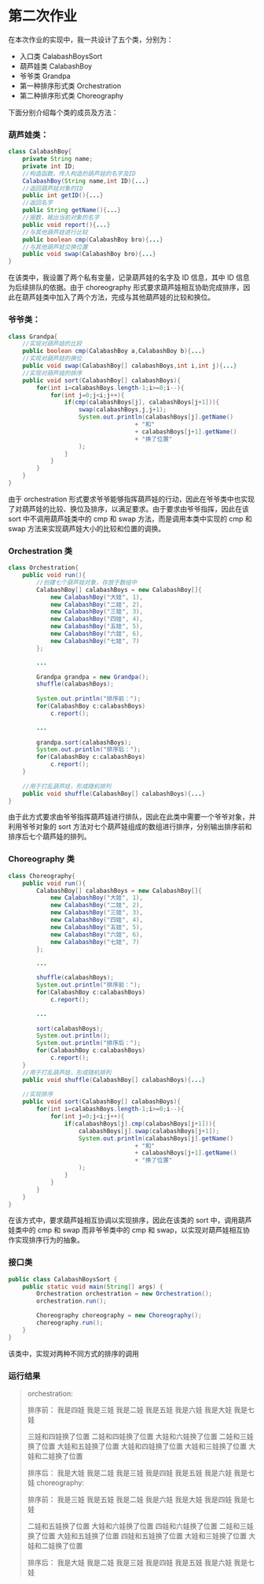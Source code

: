 # 第二次作业

在本次作业的实现中，我一共设计了五个类，分别为：

* 入口类 CalabashBoysSort
* 葫芦娃类 CalabashBoy
* 爷爷类 Grandpa
* 第一种排序形式类 Orchestration
* 第二种排序形式类 Choreography

下面分别介绍每个类的成员及方法：

### 葫芦娃类：

~~~java
class CalabashBoy{
    private String name;
    private int ID;
	//构造函数，传入构造的葫芦娃的名字及ID
    CalabashBoy(String name,int ID){...}
	//返回葫芦娃对象的ID
    public int getID(){...}
	//返回名字
    public String getName(){...}
	//报数，输出当前对象的名字
    public void report(){...}
	//与其他葫芦娃进行比较
    public boolean cmp(CalabashBoy bro){...}
	//与其他葫芦娃交换位置
    public void swap(CalabashBoy bro){...}
}
~~~

在该类中，我设置了两个私有变量，记录葫芦娃的名字及 ID 信息，其中 ID 信息为后续排队的依据。由于 choreography 形式要求葫芦娃相互协助完成排序，因此在葫芦娃类中加入了两个方法，完成与其他葫芦娃的比较和换位。



### 爷爷类：

~~~java
class Grandpa{
    //实现对葫芦娃的比较
    public boolean cmp(CalabashBoy a,CalabashBoy b){...}
	//实现对葫芦娃的换位
    public void swap(CalabashBoy[] calabashBoys,int i,int j){...}
	//实现对葫芦娃的排序
    public void sort(CalabashBoy[] calabashBoys){
    	for(int i=calabashBoys.length-1;i>=0;i--){
            for(int j=0;j<i;j++){
                if(cmp(calabashBoys[j], calabashBoys[j+1])){
                    swap(calabashBoys,j,j+1);
                    System.out.println(calabashBoys[j].getName()
                                    + "和"
                                    + calabashBoys[j+1].getName()
                                    + "换了位置"
                    );
                }
            }
        }
    }
}
~~~

由于 orchestration 形式要求爷爷能够指挥葫芦娃的行动，因此在爷爷类中也实现了对葫芦娃的比较、换位及排序，以满足要求。由于要求由爷爷指挥，因此在该 sort 中不调用葫芦娃类中的 cmp 和 swap 方法，而是调用本类中实现的 cmp 和  swap 方法来实现葫芦娃大小的比较和位置的调换。



### Orchestration 类

~~~java
class Orchestration{
    public void run(){
        //创建七个葫芦娃对象，存放于数组中
        CalabashBoy[] calabashBoys = new CalabashBoy[]{
            new CalabashBoy("大娃", 1),
            new CalabashBoy("二娃", 2),
            new CalabashBoy("三娃", 3),
            new CalabashBoy("四娃", 4),
            new CalabashBoy("五娃", 5),
            new CalabashBoy("六娃", 6),
            new CalabashBoy("七娃", 7)
        };

        ...

        Grandpa grandpa = new Grandpa();
        shuffle(calabashBoys);
        
        System.out.println("排序前：");
        for(CalabashBoy c:calabashBoys)
            c.report();

        ...
            
        grandpa.sort(calabashBoys);
        System.out.println("排序后：");
        for(CalabashBoy c:calabashBoys)
            c.report();
    }
    
	//用于打乱葫芦娃，形成随机排列
    public void shuffle(CalabashBoy[] calabashBoys){...}
}
~~~

由于此方式要求由爷爷指挥葫芦娃进行排队，因此在此类中需要一个爷爷对象，并利用爷爷对象的 sort 方法对七个葫芦娃组成的数组进行排序，分别输出排序前和排序后七个葫芦娃的排列。



### Choreography 类

~~~java
class Choreography{
    public void run(){
        CalabashBoy[] calabashBoys = new CalabashBoy[]{
            new CalabashBoy("大娃", 1),
            new CalabashBoy("二娃", 2),
            new CalabashBoy("三娃", 3),
            new CalabashBoy("四娃", 4),
            new CalabashBoy("五娃", 5),
            new CalabashBoy("六娃", 6),
            new CalabashBoy("七娃", 7)
        };

        ...

        shuffle(calabashBoys);
        System.out.println("排序前：");
        for(CalabashBoy c:calabashBoys)
            c.report();

        ...
            
        sort(calabashBoys);
        System.out.println();
        System.out.println("排序后：");
        for(CalabashBoy c:calabashBoys)
            c.report();
    }
    //用于打乱葫芦娃，形成随机排列
    public void shuffle(CalabashBoy[] calabashBoys){...}
	
    //实现排序
    public void sort(CalabashBoy[] calabashBoys){
        for(int i=calabashBoys.length-1;i>=0;i--){
            for(int j=0;j<i;j++){
                if(calabashBoys[j].cmp(calabashBoys[j+1])){
                    calabashBoys[j].swap(calabashBoys[j+1]);
                    System.out.println(calabashBoys[j].getName()
                                    + "和"
                                    + calabashBoys[j+1].getName()
                                    + "换了位置"
                    );
                }
            }
        }
    }
}
~~~

在该方式中，要求葫芦娃相互协调以实现排序，因此在该类的 sort 中，调用葫芦娃类中的 cmp 和 swap 而非爷爷类中的 cmp 和 swap，以实现对葫芦娃相互协作实现排序行为的抽象。

### 接口类

~~~java
public class CalabashBoysSort {
    public static void main(String[] args) {
        Orchestration orchestration = new Orchestration();
        orchestration.run();

        Choreography choreography = new Choreography();
        choreography.run();
    }
}
~~~

该类中，实现对两种不同方式的排序的调用



### 运行结果

> orchestration:
>
> 排序前：
> 我是四娃
> 我是三娃
> 我是二娃
> 我是五娃
> 我是六娃
> 我是大娃
> 我是七娃
>
> 三娃和四娃换了位置
> 二娃和四娃换了位置
> 大娃和六娃换了位置
> 二娃和三娃换了位置
> 大娃和五娃换了位置
> 大娃和四娃换了位置
> 大娃和三娃换了位置
> 大娃和二娃换了位置
>
> 排序后：
> 我是大娃
> 我是二娃
> 我是三娃
> 我是四娃
> 我是五娃
> 我是六娃
> 我是七娃
> choreography:
>
> 排序前：
> 我是三娃
> 我是五娃
> 我是二娃
> 我是六娃
> 我是大娃
> 我是四娃
> 我是七娃
>
> 二娃和五娃换了位置
> 大娃和六娃换了位置
> 四娃和六娃换了位置
> 二娃和三娃换了位置
> 大娃和五娃换了位置
> 四娃和五娃换了位置
> 大娃和三娃换了位置
> 大娃和二娃换了位置
>
> 排序后：
> 我是大娃
> 我是二娃
> 我是三娃
> 我是四娃
> 我是五娃
> 我是六娃
> 我是七娃